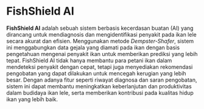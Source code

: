 # FishShield AI

**FishShield AI** adalah sebuah sistem berbasis kecerdasan buatan (AI) yang dirancang untuk mendiagnosis dan mengidentifikasi penyakit pada ikan lele secara akurat dan efisien. Menggunakan metode *Dempster-Shafer*, sistem ini menggabungkan data gejala yang diamati pada ikan dengan basis pengetahuan mengenai penyakit ikan untuk memberikan prediksi yang lebih tepat. FishShield AI tidak hanya membantu para petani ikan dalam mendeteksi penyakit dengan cepat, tetapi juga menyediakan rekomendasi pengobatan yang dapat dilakukan untuk mencegah kerugian yang lebih besar. Dengan adanya fitur seperti riwayat diagnosa dan saran pengobatan, sistem ini dapat membantu meningkatkan keberlanjutan dan produktivitas dalam budidaya ikan lele, serta memberikan kontribusi pada kualitas hidup ikan yang lebih baik.
